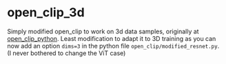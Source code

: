 # open_clip_3d
Simply modified open_clip to work on 3d data samples, originally at [open_clip_python](https://github.com/mlfoundations/open_clip). Least modification to adapt it to 3D training as you can now add an option `dims=3` in the python file `open_clip/modified_resnet.py`. (I never bothered to change the ViT case)
